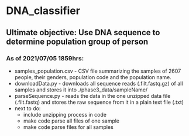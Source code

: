 # DNA_classifier
## Ultimate objective: Use DNA sequence to determine population group of person

### As of 2021/07/05 1859hrs:
* samples_population.csv - CSV file summarizing the samples of 2607 people, their genders, population code and the population name.
* downloadData.py - downloads all sequence reads (.filt.fastq.gz) of all samples and stores it into ./phase3_data/sampleName/
* parseSequence.py - reads the data in the one unzipped data file (.filt.fastq) and stores the raw sequence from it in a plain text file (.txt)
* next to do:
  * include unzipping process in code
  * make code parse all files of one sample
  * make code parse files for all samples
